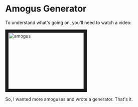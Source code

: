 # Amogus Generator

To understand what's going on, you'll need to watch a video:

<a href="http://www.youtube.com/watch?feature=player_embedded&v=obmlZH3X9gs
" target="_blank"><img src="http://img.youtube.com/vi/obmlZH3X9gs/0.jpg" 
alt="amogus" width="240" height="180" border="10" /></a>

So, I wanted more amoguses and wrote a generator. That's it.
